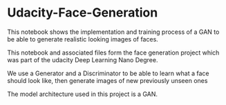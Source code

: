 # Udacity-Face-Generation
This notebook shows the implementation and training process of a GAN to be able to generate realistic looking images of faces.

This notebook and associated files form the face generation project which was part of the udacity Deep Learning Nano Degree.

We use a Generator and a Discriminator to be able to learn what a face should look like, then generate images of new previously unseen ones

The model architecture used in this project is a GAN.
